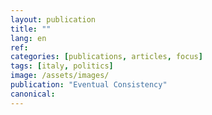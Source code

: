 ```yaml
---
layout: publication
title: ""
lang: en
ref:
categories: [publications, articles, focus]
tags: [italy, politics]
image: /assets/images/
publication: "Eventual Consistency"
canonical: 
---
```

